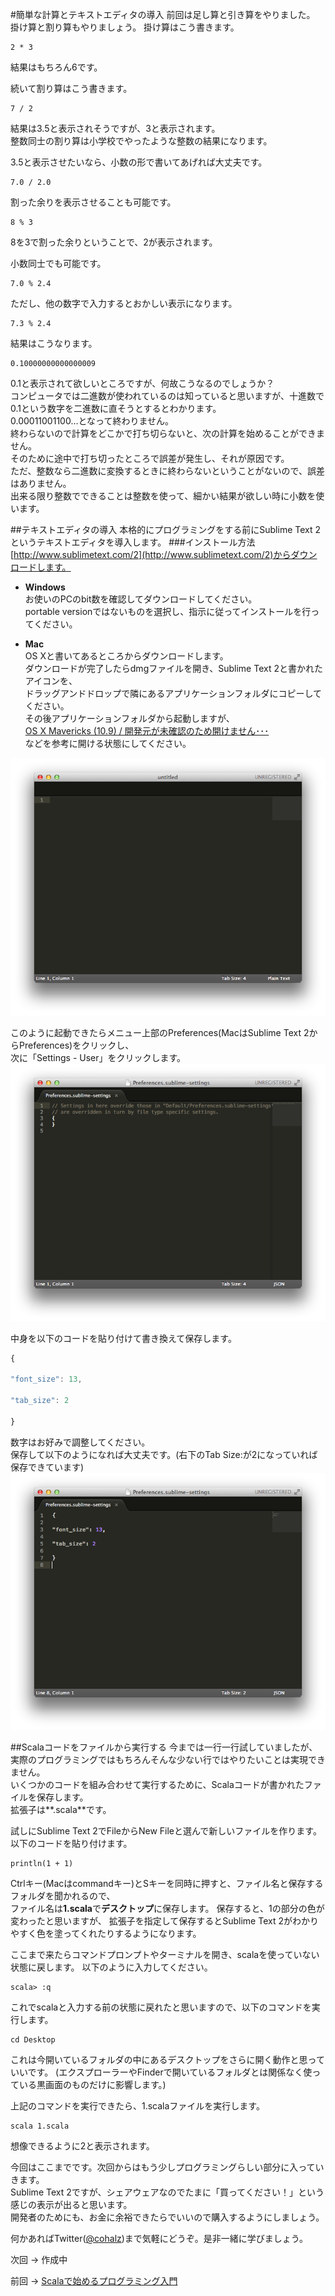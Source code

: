 #簡単な計算とテキストエディタの導入
前回は足し算と引き算をやりました。  
掛け算と割り算もやりましょう。
掛け算はこう書きます。  
```
2 * 3
```
結果はもちろん6です。 

続いて割り算はこう書きます。
```
7 / 2
```
結果は3.5と表示されそうですが、3と表示されます。  
整数同士の割り算は小学校でやったような整数の結果になります。

3.5と表示させたいなら、小数の形で書いてあげれば大丈夫です。
```
7.0 / 2.0
```

割った余りを表示させることも可能です。
```
8 % 3
```
8を3で割った余りということで、2が表示されます。  

小数同士でも可能です。
```
7.0 % 2.4
```
ただし、他の数字で入力するとおかしい表示になります。
```
7.3 % 2.4
```
結果はこうなります。
```
0.10000000000000009
```
0.1と表示されて欲しいところですが、何故こうなるのでしょうか？  
コンピュータでは二進数が使われているのは知っていると思いますが、十進数で0.1という数字を二進数に直そうとするとわかります。  
0.00011001100…となって終わりません。  
終わらないので計算をどこかで打ち切らないと、次の計算を始めることができません。  
そのために途中で打ち切ったところで誤差が発生し、それが原因です。  
ただ、整数なら二進数に変換するときに終わらないということがないので、誤差はありません。  
出来る限り整数でできることは整数を使って、細かい結果が欲しい時に小数を使います。

##テキストエディタの導入
本格的にプログラミングをする前にSublime Text 2というテキストエディタを導入します。
###インストール方法
[http://www.sublimetext.com/2](http://www.sublimetext.com/2)からダウンロードします。

- **Windows**  
  お使いのPCのbit数を確認してダウンロードしてください。  
  portable versionではないものを選択し、指示に従ってインストールを行ってください。
  
- **Mac**  
  OS Xと書いてあるところからダウンロードします。  
  ダウンロードが完了したらdmgファイルを開き、Sublime Text 2と書かれたアイコンを、  
  ドラッグアンドドロップで隣にあるアプリケーションフォルダにコピーしてください。   
  その後アプリケーションフォルダから起動しますが、  
  [OS X Mavericks (10.9) / 開発元が未確認のため開けません･･･](http://maverick5.com/os-x-mavericks-10-9-%E9%96%8B%E7%99%BA%E5%85%83%E3%81%8C%E6%9C%AA%E7%A2%BA%E8%AA%8D%E3%81%AE%E3%81%9F%E3%82%81%E9%96%8B%E3%81%91%E3%81%BE%E3%81%9B%E3%82%93%EF%BD%A5%EF%BD%A5%EF%BD%A5-3686.html)  
  などを参考に開ける状態にしてください。  

![Sublime Text 2](img/sublimesample.png)
  
このように起動できたらメニュー上部のPreferences(MacはSublime Text 2からPreferences)をクリックし、  
次に「Settings - User」をクリックします。
![Settings - User](img/settings.png) 
  
中身を以下のコードを貼り付けて書き換えて保存します。  
```javascript
{

"font_size": 13,

"tab_size": 2

}
```
数字はお好みで調整してください。  
保存して以下のようになれば大丈夫です。(右下のTab Size:が2になっていれば保存できています)
![settings](img/settingsafter.png)

##Scalaコードをファイルから実行する
今までは一行一行試していましたが、実際のプログラミングではもちろんそんな少ない行ではやりたいことは実現できません。  
いくつかのコードを組み合わせて実行するために、Scalaコードが書かれたファイルを保存します。  
拡張子は**.scala**です。

試しにSublime Text 2でFileからNew Fileと選んで新しいファイルを作ります。  
以下のコードを貼り付けます。
```
println(1 + 1)
```
Ctrlキー(Macはcommandキー)とSキーを同時に押すと、ファイル名と保存するフォルダを聞かれるので、  
ファイル名は**1.scala**で**デスクトップ**に保存します。
保存すると、1の部分の色が変わったと思いますが、
拡張子を指定して保存するとSublime Text 2がわかりやすく色を塗ってくれたりするようになります。

ここまで来たらコマンドプロンプトやターミナルを開き、scalaを使っていない状態に戻します。
以下のように入力してください。
```
scala> :q
```
これでscalaと入力する前の状態に戻れたと思いますので、以下のコマンドを実行します。
```
cd Desktop
```
これは今開いているフォルダの中にあるデスクトップをさらに開く動作と思っていいです。
(エクスプローラーやFinderで開いているフォルダとは関係なく使っている黒画面のものだけに影響します。)

上記のコマンドを実行できたら、1.scalaファイルを実行します。
```
scala 1.scala
```
想像できるように2と表示されます。

今回はここまでです。次回からはもう少しプログラミングらしい部分に入っていきます。  
Sublime Text 2ですが、シェアウェアなのでたまに「買ってください！」という感じの表示が出ると思います。  
開発者のためにも、お金に余裕できたらでいいので購入するようにしましょう。

何かあればTwitter([@cohalz](https://twitter.com/cohalz))まで気軽にどうぞ。是非一緒に学びましょう。

次回 -> 作成中

前回 -> [Scalaで始めるプログラミング入門](https://github.com/cohalz/scala-for-programming-beginner) 
